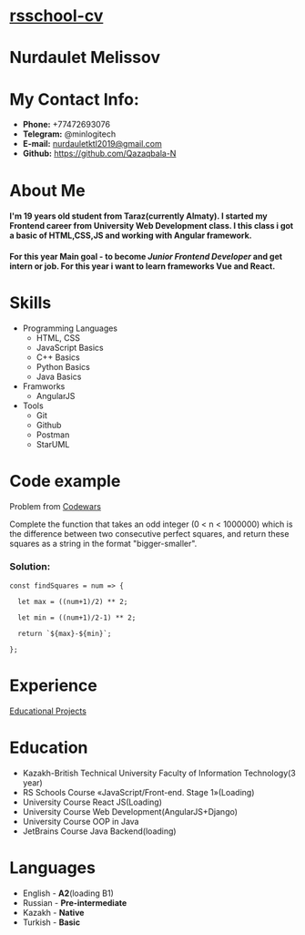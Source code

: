 #  [rsschool-cv](https://qazaqbala-n.github.io/rsschool-cv/cv)


# Nurdaulet Melissov
# My Contact Info:

- **Phone:** +77472693076
- **Telegram:** @minlogitech
- **E-mail:** nurdauletktl2019@gmail.com
- **Github:** https://github.com/Qazaqbala-N


# About Me

#### I'm 19 years old student from Taraz(currently Almaty).  I started my Frontend career from University Web Development class. I this class i got a basic of HTML,CSS,JS and working with  Angular framework.  

#### For this year Main goal - to become *Junior Frontend Developer* and get intern or job. For this year i want to learn frameworks Vue and React. 

# Skills

* Programming Languages
    + HTML, CSS
    + JavaScript Basics
    + C++ Basics
    + Python Basics
    + Java Basics
* Framworks
    + AngularJS
* Tools
    + Git
    + Github
    + Postman
    + StarUML

# Code example

Problem from [Codewars](https://www.codewars.com/kata/60908bc1d5811f0025474291)

Complete the function that takes an odd integer (0 < n < 1000000) which is the difference between two consecutive perfect squares, and return these squares as a string in the format "bigger-smaller".
### **Solution**:

```
const findSquares = num => {
  
  let max = ((num+1)/2) ** 2;
  
  let min = ((num+1)/2-1) ** 2;

  return `${max}-${min}`;
  
};
```
# Experience

[Educational Projects](https://qazaqbala-n.github.io) 

# Education

* Kazakh-British Technical University Faculty of Information Technology(3 year)
* RS Schools Course «JavaScript/Front-end. Stage 1»(Loading)
* University Course React JS(Loading)
* University Course Web Development(AngularJS+Django)
* University Course OOP in Java
* JetBrains Course Java Backend(loading)

# Languages
* English - **A2**(loading B1)
* Russian - **Pre-intermediate**
* Kazakh - **Native**
* Turkish - **Basic**
